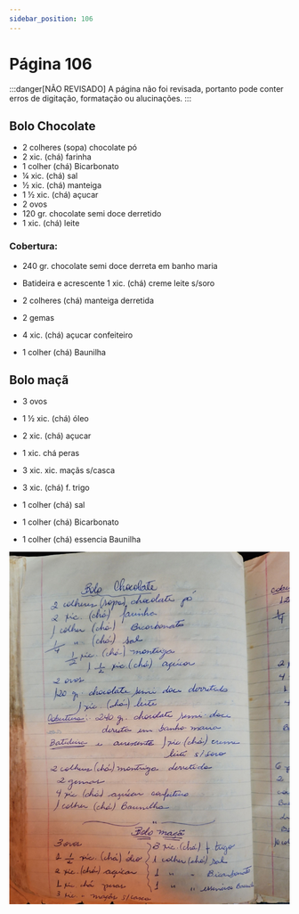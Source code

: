 ```yaml
---
sidebar_position: 106
---
```

# Página 106
:::danger[NÃO REVISADO]
A página não foi revisada, portanto pode conter erros de digitação, formatação ou alucinações.
:::
## Bolo Chocolate

- 2 colheres (sopa) chocolate pó
- 2 xic. (chá) farinha
- 1 colher (chá) Bicarbonato
- ¼ xic. (chá) sal
- ½ xic. (chá) manteiga
- 1 ½ xic. (chá) açucar
- 2 ovos
- 120 gr. chocolate semi doce derretido
- 1 xic. (chá) leite

### Cobertura:

- 240 gr. chocolate semi doce
  derreta em banho maria
- Batideira e acrescente 1 xic. (chá) creme
  leite s/soro

- 2 colheres (chá) manteiga derretida
- 2 gemas
- 4 xic. (chá) açucar confeiteiro
- 1 colher (chá) Baunilha

## Bolo maçã

- 3 ovos
- 1 ½ xic. (chá) óleo
- 2 xic. (chá) açucar
- 1 xic. chá peras
- 3 xic. xic. maçãs s/casca

- 3 xic. (chá) f. trigo
- 1 colher (chá) sal
- 1 colher (chá) Bicarbonato
- 1 colher (chá) essencia Baunilha

![imagem base](./images/page_106.png)